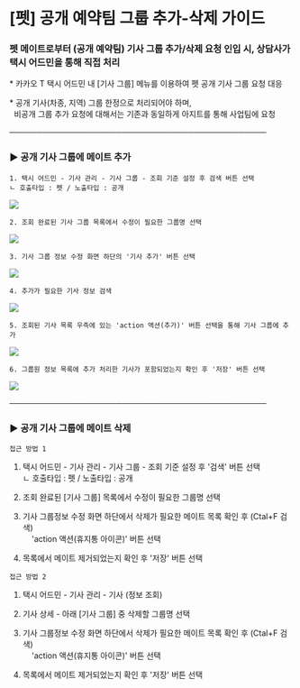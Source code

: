 # [펫] 공개 예약팀 그룹 추가-삭제 가이드

### **펫 메이트로부터 (공개 예약팀) 기사 그룹 추가/삭제 요청 인입 시,** **상담사가 택시 어드민을 통해 직접 처리**

\* 카카오 T 택시 어드민 내 [기사 그룹] 메뉴를 이용하여 펫 공개 기사 그룹 요청 대응

\* 공개 기사(차종, 지역) 그룹 한정으로 처리되어야 하며,   
  비공개 그룹 추가 요청에 대해서는 기존과 동일하게 아지트를 통해 사업팀에 요청

──────────────────────────────────────────────

### **▶ 공개 기사 그룹에 메이트 추가**

```
1. 택시 어드민 - 기사 관리 - 기사 그룹 - 조회 기준 설정 후 검색 버튼 선택   
ㄴ 호출타입 : 펫 / 노출타입 : 공개
```

![](https://kakaomobilitysupport.zendesk.com/hc/article_attachments/46989337489177)

```
2. 조회 완료된 기사 그룹 목록에서 수정이 필요한 그룹명 선택
```

![](https://kakaomobilitysupport.zendesk.com/hc/article_attachments/46989337491097)

```
3. 기사 그룹 정보 수정 화면 하단의 '기사 추가' 버튼 선택
```

![](https://kakaomobilitysupport.zendesk.com/hc/article_attachments/46989322294553)

```
4. 추가가 필요한 기사 정보 검색
```

![](https://kakaomobilitysupport.zendesk.com/hc/article_attachments/46989322295449)

```
5. 조회된 기사 목록 우측에 있는 'action 액션(추가)' 버튼 선택을 통해 기사 그룹에 추가
```

![](https://kakaomobilitysupport.zendesk.com/hc/article_attachments/46989337495577)

```
6. 그룹원 정보 목록에 추가 처리한 기사가 포함되었는지 확인 후 '저장' 버튼 선택
```

![](https://kakaomobilitysupport.zendesk.com/hc/article_attachments/46989337496601)

──────────────────────────────────────────────

### **▶ 공개 기사 그룹에 메이트 삭제**

```
접근 방법 1
```

1. 택시 어드민 - 기사 관리 - 기사 그룹 - 조회 기준 설정 후 '검색' 버튼 선택  
ㄴ 호출타입 : 펫 / 노출타입 : 공개

2. 조회 완료된 [기사 그룹] 목록에서 수정이 필요한 그룹명 선택

3. 기사 그룹정보 수정 화면 하단에서 삭제가 필요한 메이트 목록 확인 후 (Ctal+F 검색)  
    'action 액션(휴지통 아이콘)' 버튼 선택

4. 목록에서 메이트 제거되었는지 확인 후 '저장' 버튼 선택

```
접근 방법 2
```

1. 택시 어드민 - 기사 관리 - 기사 (정보 조회)

2. 기사 상세 - 아래 [기사 그룹] 중 삭제할 그룹명 선택

3. 기사 그룹정보 수정 화면 하단에서 삭제가 필요한 메이트 목록 확인 후 (Ctal+F 검색)  
    'action 액션(휴지통 아이콘)' 버튼 선택

4. 목록에서 메이트 제거되었는지 확인 후 '저장' 버튼 선택